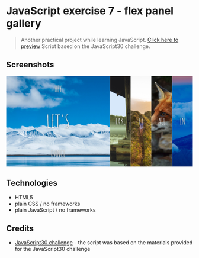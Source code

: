 # JavaScript exercise 7 - flex panel gallery
> Another practical project while learning JavaScript. [Click here to preview](https://karbudzik.github.io/JavaScript-exercise-7-CSS-flex-panel-gallery/) 
> Script based on the JavaScript30 challenge.

## Screenshots
![Gallery_screenshot](/screen.jpg)

## Technologies
* HTML5
* plain CSS / no frameworks
* plain JavaScript / no frameworks

## Credits
* [JavaScript30 challenge](https://javascript30.com) - the script was based on the materials provided for the JavaScript30 challenge